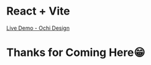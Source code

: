 # React + Vite

[Live Demo - Ochi Design](https://ochi-react-app.netlify.app/)


# Thanks for Coming Here😁

